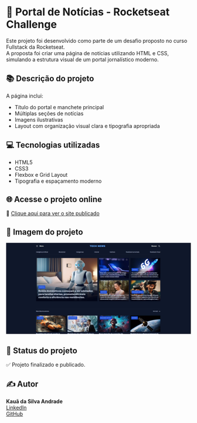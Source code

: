 # 📰 Portal de Notícias - Rocketseat Challenge

Este projeto foi desenvolvido como parte de um desafio proposto no curso Fullstack da Rocketseat.  
A proposta foi criar uma página de notícias utilizando HTML e CSS, simulando a estrutura visual de um portal jornalístico moderno.

## 📚 Descrição do projeto

A página inclui:

- Título do portal e manchete principal
- Múltiplas seções de notícias
- Imagens ilustrativas
- Layout com organização visual clara e tipografia apropriada

## 💻 Tecnologias utilizadas

- HTML5  
- CSS3  
- Flexbox e Grid Layout  
- Tipografia e espaçamento moderno

## 🌐 Acesse o projeto online

🔗 [Clique aqui para ver o site publicado](https://kauasilvandrade.github.io/NewsPortal)

## 📸 Imagem do projeto

<img src="assets/images/fotoSite.png">


## 📌 Status do projeto

✅ Projeto finalizado e publicado.

## ✍️ Autor

**Kauã da Silva Andrade**  
[LinkedIn](https://www.linkedin.com/in/kauã-andrade-6440a9225)  
[GitHub](https://github.com/kauasilvandrade)
